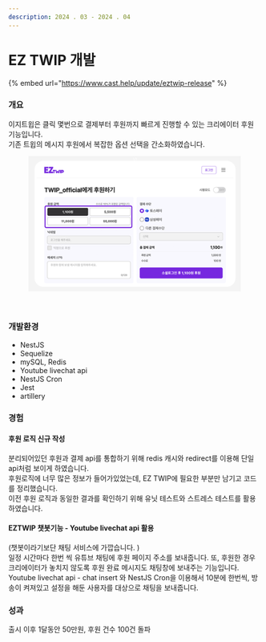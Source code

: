 ```yaml
---
description: 2024 . 03 - 2024 . 04
---
```


# EZ TWIP 개발

{% embed url="https://www.cast.help/update/eztwip-release" %}

### 개요

이지트윕은 클릭 몇번으로 결제부터 후원까지 빠르게 진행할 수 있는 크리에이터 후원 기능입니다. \
기존 트윕의 메시지 후원에서 복잡한 옵션 선택을 간소화하였습니다.&#x20;

<figure><img src="../.gitbook/assets/image (8).png" alt=""><figcaption></figcaption></figure>

<figure><img src="../.gitbook/assets/스크린샷 2024-06-12 오후 3.00.11.png" alt=""><figcaption></figcaption></figure>

### 개발환경

* NestJS
* Sequelize
* mySQL, Redis
* Youtube livechat api
* NestJS Cron
* Jest
* artillery



### 경험

#### 후원 로직 신규 작성

분리되어있던 후원과 결제 api를 통합하기 위해 redis 캐시와 redirect를 이용해 단일 api처럼 보이게 하였습니다.\
후원로직에 너무 많은 정보가 들어가있었는데, EZ TWIP에 필요한 부분만 남기고 코드를 정리했습니다. \
이전 후원 로직과 동일한 결과를 확인하기 위해 유닛 테스트와 스트레스 테스트를 활용하였습니다.

#### EZTWIP 챗봇기능 - Youtube livechat api 활용&#x20;

(챗봇이라기보단 채팅 서비스에 가깝습니다. )\
일정 시간마다 한번 씩 유튜브 채팅에 후원 페이지 주소를 보내줍니다. 또, 후원한 경우 크리에이터가 놓치지 않도록 후원 완료 메시지도 채팅창에 보내주는 기능입니다. \
Youtube livechat api - chat insert 와 NestJS Cron을 이용해서 10분에 한번씩, 방송이 켜져있고 설정을 해둔 사용자를 대상으로 채팅을 보내줍니다.&#x20;



### 성과

출시 이후 1달동안 50만원, 후원 건수 100건 돌파


